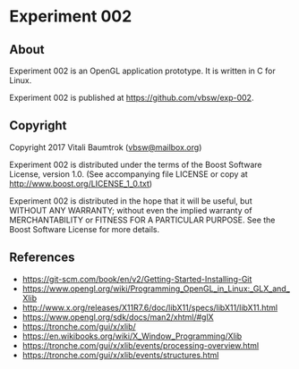 # Experiment 002

## About
Experiment 002 is an OpenGL application prototype. It is written in C for Linux.

Experiment 002 is published at <https://github.com/vbsw/exp-002>.

## Copyright
Copyright 2017 Vitali Baumtrok (vbsw@mailbox.org)

Experiment 002 is distributed under the terms of the Boost Software License, version 1.0.
(See accompanying file LICENSE or copy at <http://www.boost.org/LICENSE_1_0.txt>)

Experiment 002 is distributed in the hope that it will be useful, but WITHOUT ANY WARRANTY; without even the implied warranty of MERCHANTABILITY or FITNESS FOR A PARTICULAR PURPOSE. See the Boost Software License for more details.

## References

- <https://git-scm.com/book/en/v2/Getting-Started-Installing-Git>
- <https://www.opengl.org/wiki/Programming_OpenGL_in_Linux:_GLX_and_Xlib>
- <http://www.x.org/releases/X11R7.6/doc/libX11/specs/libX11/libX11.html>
- <https://www.opengl.org/sdk/docs/man2/xhtml/#glX>
- <https://tronche.com/gui/x/xlib/>
- <https://en.wikibooks.org/wiki/X_Window_Programming/Xlib>
- <https://tronche.com/gui/x/xlib/events/processing-overview.html>
- <https://tronche.com/gui/x/xlib/events/structures.html>
